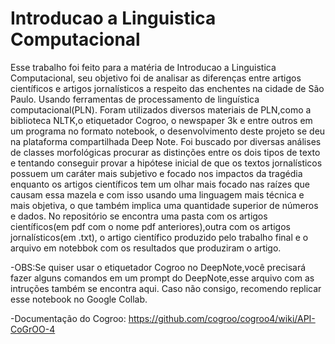 # Introducao a Linguistica Computacional

Esse trabalho foi feito para a matéria de Introducao a Linguistica Computacional, seu objetivo foi de analisar as diferenças entre artigos científicos e artigos jornalísticos a respeito das enchentes na  cidade de São Paulo. Usando ferramentas de processamento de linguística computacional(PLN). Foram utilizados diversos materiais de PLN,como a biblioteca NLTK,o etiquetador Cogroo, o newspaper 3k e entre outros em um programa no formato notebook, o desenvolvimento deste projeto se deu na plataforma compartilhada Deep Note. 
Foi buscado por diversas análises de classes morfológicas procurar as distinções entre os dois tipos de texto e tentando conseguir provar a hipótese inicial de que os textos jornalísticos possuem um caráter mais subjetivo e focado nos impactos da tragédia enquanto os artigos científicos tem um olhar mais focado nas raízes que causam essa mazela e com isso usando uma linguagem mais técnica e mais objetiva, o que também implica uma quantidade superior de números e dados.
No repositório se encontra uma pasta com os artigos científicos(em pdf com o nome pdf anteriores),outra com os artigos jornalísticos(em .txt), o artigo científico produzido pelo trabalho final e o arquivo em notebbok com os resultados que produziram o artigo.

-OBS:Se quiser usar o etiquetador Cogroo no DeepNote,você precisará fazer alguns comandos em um prompt do DeepNote,esse arquivo com as intruções também se encontra aqui.
Caso não consigo, recomendo replicar esse notebook no Google Collab.

-Documentação do Cogroo: https://github.com/cogroo/cogroo4/wiki/API-CoGrOO-4
